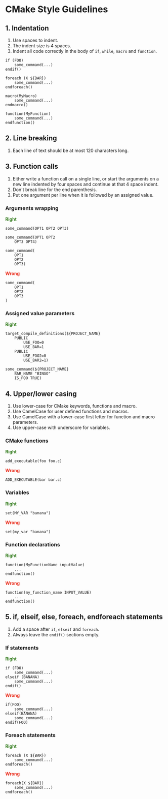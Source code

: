 # CMake Style Guidelines

## 1. Indentation

1. Use spaces to indent.
2. The indent size is 4 spaces.
3. Indent all code correctly in the body of `if`, `while`, `macro` and `function`.

```
if (FOO)
	some_command(...)
endif()

foreach (X ${BAR})
	some_command(...)
endforeach()

macro(MyMacro)
	some_command(...)
endmacro()

function(MyFunction)
	some_command(...)
endfunction()
```


## 2. Line breaking
1. Each line of text should be at most 120 characters long.


## 3. Function calls
1. Either write a function call on a single line, or start the arguments on a new line indented by four spaces and continue at that 4 space indent.
2. Don't break line for the end parenthesis.
3. Put one argument per line when it is followed by an assigned value.

### Arguments wrapping
<span style="color:#367E21">**Right**</span>

```
some_command(OPT1 OPT2 OPT3)
```

```
some_command(OPT1 OPT2
    OPT3 OPT4)
```

```
some_command(
    OPT1
    OPT2
    OPT3)
```

<span style="color:#EA3323">**Wrong**</span>

```
some_command(
    OPT1
    OPT2
    OPT3
)
```

### Assigned value parameters
<span style="color:#367E21">**Right**</span>

```
target_compile_definitions(${PROJECT_NAME}
    PUBLIC
    	USE_FOO=0
    	USE_BAR=1
	PUBLIC
    	USE_FOO2=0
    	USE_BAR2=1)
```

```
some_command(${PROJECT_NAME}
    BAR_NAME "BINGO"
    IS_FOO TRUE)
```
    
## 4. Upper/lower casing

1. Use lower-case for CMake keywords, functions and macro.
2. Use CamelCase for user defined functions and macros.
3. Use CamelCase with a lower-case first letter for function and macro parameters.
3. Use upper-case with underscore for variables.

### CMake functions

<span style="color:#367E21">**Right**</span>

```
add_executable(foo foo.c)
```

<span style="color:#EA3323">**Wrong**</span>

```
ADD_EXECUTABLE(bar bar.c)
```

### Variables

<span style="color:#367E21">**Right**</span>

```
set(MY_VAR "banana")
```

<span style="color:#EA3323">**Wrong**</span>

```
set(my_var "banana")
```

### Function declarations

<span style="color:#367E21">**Right**</span>

```
function(MyFunctionName inputValue)
	...
endfunction()
```

<span style="color:#EA3323">**Wrong**</span>

```
function(my_function_name INPUT_VALUE)
	...
endfunction()
```


## 5. if, elseif, else, foreach, endforeach statements
1. Add a space after `if`, `elseif` and `foreach`.
2. Always leave the `endif()` sections empty.

### If statements

<span style="color:#367E21">**Right**</span>

```
if (FOO)
	some_command(...)
elseif (BANANA)
	some_command(...)
endif()
```

<span style="color:#EA3323">**Wrong**</span>

```
if(FOO)
	some_command(...)
elseif(BANANA)
	some_command(...)
endif(FOO)
```


### Foreach statements

<span style="color:#367E21">**Right**</span>

```
foreach (X ${BAR})
    some_command(...)
endforeach()
```

<span style="color:#EA3323">**Wrong**</span>

```
foreach(X ${BAR})
    some_command(...)
endforeach()
```
